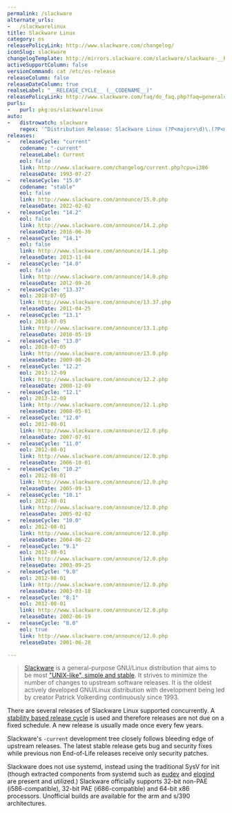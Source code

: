 ```yaml
---
permalink: /slackware
alternate_urls:
-   /slackwarelinux
title: Slackware Linux
category: os
releasePolicyLink: http://www.slackware.com/changelog/
iconSlug: slackware
changelogTemplate: http://mirrors.slackware.com/slackware/slackware-__RELEASE_CYCLE__/ChangeLog.txt
activeSupportColumn: false
versionCommand: cat /etc/os-release
releaseColumn: false
releaseDateColumn: true
realseLabel: "__RELEASE_CYCLE__ (__CODENAME__)"
releasePolicyLink: http://www.slackware.com/faq/do_faq.php?faq=general#4
purls:
-   purl: pkg:os/slackwarelinux
auto:
-   distrowatch: slackware
    regex: '^Distribution Release: Slackware Linux (?P<major>\d)\.(?P<minor>\d)$'
releases:
-   releaseCycle: "current"
    codename: "-current"
    releaseLabel: Current
    eol: false
    link: http://www.slackware.com/changelog/current.php?cpu=i386
    releaseDate: 1993-07-27
-   releaseCycle: "15.0"
    codename: "stable"
    eol: false
    link: http://www.slackware.com/announce/15.0.php
    releaseDate: 2022-02-02
-   releaseCycle: "14.2"
    eol: false
    link: http://www.slackware.com/announce/14.2.php
    releaseDate: 2016-06-30
-   releaseCycle: "14.1"
    eol: false
    link: http://www.slackware.com/announce/14.1.php
    releaseDate: 2013-11-04
-   releaseCycle: "14.0"
    eol: false
    link: http://www.slackware.com/announce/14.0.php
    releaseDate: 20l2-09-26
-   releaseCycle: "13.37"
    eol: 2018-07-05
    link: http://www.slackware.com/announce/13.37.php
    releaseDate: 2011-04-25
-   releaseCycle: "13.1"
    eol: 2018-07-05
    link: http://www.slackware.com/announce/13.1.php
    releaseDate: 2010-05-19
-   releaseCycle: "13.0"
    eol: 2018-07-05
    link: http://www.slackware.com/announce/13.0.php
    releaseDate: 2009-08-26
-   releaseCycle: "12.2"
    eol: 2013-12-09
    link: http://www.slackware.com/announce/12.2.php
    releaseDate: 2008-12-09
-   releaseCycle: "12.1"
    eol: 2013-12-09
    link: http://www.slackware.com/announce/12.1.php
    releaseDate: 2008-05-01
-   releaseCycle: "12.0"
    eol: 2012-08-01
    link: http://www.slackware.com/announce/12.0.php
    releaseDate: 2007-07-01
-   releaseCycle: "11.0"
    eol: 2012-08-01
    link: http://www.slackware.com/announce/12.0.php
    releaseDate: 2006-10-01
-   releaseCycle: "10.2"
    eol: 2012-08-01
    link: http://www.slackware.com/announce/12.0.php
    releaseDate: 2005-09-13
-   releaseCycle: "10.1"
    eol: 2012-08-01
    link: http://www.slackware.com/announce/12.0.php
    releaseDate: 2005-02-02
-   releaseCycle: "10.0"
    eol: 2012-08-01
    link: http://www.slackware.com/announce/12.0.php
    releaseDate: 2004-06-22
-   releaseCycle: "9.1"
    eol: 2012-08-01
    link: http://www.slackware.com/announce/12.0.php
    releaseDate: 2003-09-25
-   releaseCycle: "9.0"
    eol: 2012-08-01
    link: http://www.slackware.com/announce/12.0.php
    releaseDate: 2003-03-18
-   releaseCycle: "8.1"
    eol: 2012-08-01
    link: http://www.slackware.com/announce/12.0.php
    releaseDate: 2002-06-19
-   releaseCycle: "8.0"
    eol: true
    link: http://www.slackware.com/announce/12.0.php
    releaseDate: 2001-06-28

---
```


> [Slackware](http://www.slackware.com/) is a general-purpose GNU/Linux distribution that aims to be most ["UNIX-like", simple and stable](http://www.slackware.com/info/). It strives to minimize the number of changes to upstream software releases.  It is the oldest actively developed GNU/Linux distribution with development being led by creator Patrick Volkerding continuously since 1993.

There are several releases of Slackware Linux supported concurrently.  A [stability based release cycle](http://www.slackware.com/faq/do_faq.php?faq=general#4) is used and therefore releases are not due on a fixed schedule. A new release is usually made once every few years.

Slackware's `-current` development tree closely follows bleeding edge of upstream releases. The latest stable release gets bug and security fixes while previous non End-of-Life releases receive only security patches.

Slackware does not use systemd, instead using the traditional SysV for init (though extracted components from systemd such as [eudev](https://wiki.gentoo.org/wiki/Eudev) and [elogind](https://wiki.gentoo.org/wiki/Elogind) are present and utilized.)  Slackware officially supports 32-bit non-PAE (i586-compatible), 32-bit PAE (i686-compatible) and 64-bit x86 processors.  Unofficial builds are available for the arm and s/390 architectures.
